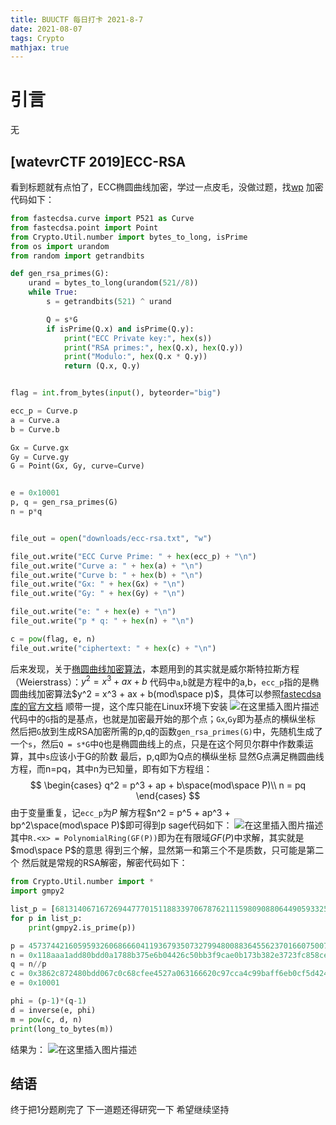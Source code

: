 ```yaml
---
title: BUUCTF 每日打卡 2021-8-7
date: 2021-08-07
tags: Crypto
mathjax: true
---
```


# 引言

无



## [watevrCTF 2019]ECC-RSA

看到标题就有点怕了，ECC椭圆曲线加密，学过一点皮毛，没做过题，找[wp](https://blog.csdn.net/a5555678744/article/details/117575339)
加密代码如下：

```python
from fastecdsa.curve import P521 as Curve
from fastecdsa.point import Point
from Crypto.Util.number import bytes_to_long, isPrime
from os import urandom
from random import getrandbits

def gen_rsa_primes(G):
	urand = bytes_to_long(urandom(521//8))
	while True:
		s = getrandbits(521) ^ urand

		Q = s*G
		if isPrime(Q.x) and isPrime(Q.y):
			print("ECC Private key:", hex(s))
			print("RSA primes:", hex(Q.x), hex(Q.y))
			print("Modulo:", hex(Q.x * Q.y))
			return (Q.x, Q.y)


flag = int.from_bytes(input(), byteorder="big")

ecc_p = Curve.p
a = Curve.a
b = Curve.b

Gx = Curve.gx
Gy = Curve.gy
G = Point(Gx, Gy, curve=Curve)


e = 0x10001
p, q = gen_rsa_primes(G)
n = p*q


file_out = open("downloads/ecc-rsa.txt", "w")

file_out.write("ECC Curve Prime: " + hex(ecc_p) + "\n")
file_out.write("Curve a: " + hex(a) + "\n")
file_out.write("Curve b: " + hex(b) + "\n")
file_out.write("Gx: " + hex(Gx) + "\n")
file_out.write("Gy: " + hex(Gy) + "\n")

file_out.write("e: " + hex(e) + "\n")
file_out.write("p * q: " + hex(n) + "\n")

c = pow(flag, e, n)
file_out.write("ciphertext: " + hex(c) + "\n")
```
后来发现，关于[椭圆曲线加密算法](https://blog.csdn.net/sitebus/article/details/82835492)，本题用到的其实就是威尔斯特拉斯方程（Weierstrass）：$y^2 = x^3 + ax + b$
代码中`a`,`b`就是方程中的a,b，`ecc_p`指的是椭圆曲线加密算法$y^2 = x^3 + ax + b(mod\space p)$，具体可以参照[fastecdsa库的官方文档](https://fastecdsa.readthedocs.io/en/latest/fastecdsa.html)
顺带一提，这个库只能在Linux环境下安装
![在这里插入图片描述](https://img-blog.csdnimg.cn/c7f9edead21b4e72ab525a5b4a8b2bfa.png?x-oss-process=image/watermark,type_ZmFuZ3poZW5naGVpdGk,shadow_10,text_aHR0cHM6Ly9ibG9nLmNzZG4ubmV0L3dlaXhpbl81MjQ0NjA5NQ==,size_16,color_FFFFFF,t_70)
代码中的`G`指的是基点，也就是加密最开始的那个点；`Gx`,`Gy`即为基点的横纵坐标
然后把`G`放到生成RSA加密所需的p,q的函数`gen_rsa_primes(G)`中，先随机生成了一个`s`，然后`Q = s*G`中`Q`也是椭圆曲线上的点，只是在这个阿贝尔群中作数乘运算，其中`s`应该小于G的阶数
最后，p,q即为Q点的横纵坐标
显然G点满足椭圆曲线方程，而n=pq，其中n为已知量，即有如下方程组：
$$
\begin{cases}
q^2 = p^3 + ap + b\space(mod\space P)\\
n = pq
\end{cases}
$$
由于变量重复，记`ecc_p`为$P$
解方程$n^2 = p^5 + ap^3 + bp^2\space(mod\space P)$即可得到p
sage代码如下：
![在这里插入图片描述](https://img-blog.csdnimg.cn/45a2dcede7de408f85894e01d9debdd7.png?x-oss-process=image/watermark,type_ZmFuZ3poZW5naGVpdGk,shadow_10,text_aHR0cHM6Ly9ibG9nLmNzZG4ubmV0L3dlaXhpbl81MjQ0NjA5NQ==,size_16,color_FFFFFF,t_70)
其中`R.<x> = PolynomialRing(GF(P))`即为在有限域$GF(P)$中求解，其实就是$mod\space P$的意思
得到三个解，显然第一和第三个不是质数，只可能是第二个
然后就是常规的RSA解密，解密代码如下：

```python
from Crypto.Util.number import *
import gmpy2

list_p = [6813140671672694477701511883397067876211159809088064490593325584756562268820329988116480298456252746748095410666300132267213094431909630229631434972416225885, 4573744216059593260686660411936793507327994800883645562370166075007970317346237399760397301505506131100113886281839847419425482918932436139080837246914736557, 1859314969084523636298100850823722544590555574470838518640063093117116629078281861281849586432508721074855657736668366212762253040197962779753163192386773060]
for p in list_p:
    print(gmpy2.is_prime(p))

p = 4573744216059593260686660411936793507327994800883645562370166075007970317346237399760397301505506131100113886281839847419425482918932436139080837246914736557
n = 0x118aaa1add80bdd0a1788b375e6b04426c50bb3f9cae0b173b382e3723fc858ce7932fb499cd92f5f675d4a2b05d2c575fc685f6cf08a490d6c6a8a6741e8be4572adfcba233da791ccc0aee033677b72788d57004a776909f6d699a0164af514728431b5aed704b289719f09d591f5c1f9d2ed36a58448a9d57567bd232702e9b28f
q = n//p
c = 0x3862c872480bdd067c0c68cfee4527a063166620c97cca4c99baff6eb0cf5d42421b8f8d8300df5f8c7663adb5d21b47c8cb4ca5aab892006d7d44a1c5b5f5242d88c6e325064adf9b969c7dfc52a034495fe67b5424e1678ca4332d59225855b7a9cb42db2b1db95a90ab6834395397e305078c5baff78c4b7252d7966365afed9e
e = 0x10001

phi = (p-1)*(q-1)
d = inverse(e, phi)
m = pow(c, d, n)
print(long_to_bytes(m))
```
结果为：
![在这里插入图片描述](https://img-blog.csdnimg.cn/338b741a270a41eb8b41360ad6d9b887.png)



## 结语

终于把1分题刷完了
下一道题还得研究一下
希望继续坚持
